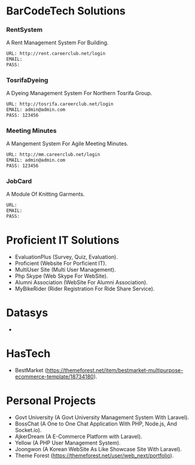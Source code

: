 # BarCodeTech Solutions

### RentSystem
A Rent Management System For Building.
```bash
URL: http://rent.careerclub.net/login
EMAIL: 
PASS: 
```
### TosrifaDyeing
A Dyeing Management System For Northern Tosrifa Group.
```bash
URL: http://tosrifa.careerclub.net/login
EMAIL: admin@admin.com
PASS: 123456
```
### Meeting Minutes
A Mangement System For Agile Meeting Minutes.
```bash
URL: http://mm.careerclub.net/login
EMAIL: admin@admin.com
PASS: 123456
```
### JobCard
A Module Of Knitting Garments. 
```bash
URL: 
EMAIL: 
PASS: 
```

# Proficient IT Solutions

* EvaluationPlus (Survey, Quiz, Evaluation).
* Proficient (Website For Porficient IT).
* MultiUser Site (Multi User Management).
* Php Skype (Web Skype For WebSite).
* Alumni Association (WebSite For Alumni Association).
* MyBikeRider (Rider Registration For Ride Share Service).

# Datasys

* 

# HasTech

* BestMarket (https://themeforest.net/item/bestmarket-multipurpose-ecommerce-template/18734180).

# Personal Projects

* Govt University (A Govt University Management System With Laravel).
* BossChat (A One to One Chat Application With PHP, Node.js, And Socket.io).
* AjkerDream (A E-Commerce Platform with Laravel).
* Yellow (A PHP User Management System).
* Joongwon (A Korean WebSite As Like Showcase Site With Laravel).
* Theme Forest (https://themeforest.net/user/web_next/portfolio).
 
 

